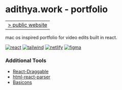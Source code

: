 # adithya.work - portfolio

<table>
<tbody>
<tr>
<td><a href="http://adithya.work/" target="_blank">> public website</a></td></tr>
</tbody>
</table>

mac os inspired portfolio for video edits built in react.


[![react](https://img.shields.io/badge/react-5ED3F3)](https://react.dev/) [![tailwind](https://img.shields.io/badge/tailwind-36B7F0)](https://tailwindcss.com/)
[![netlify](https://img.shields.io/badge/netlify-24C1B1)](https://www.netlify.com/) [![figma](https://img.shields.io/badge/figma-9D56F7)](https://figma.com/)


### Additional Tools
* [React-Draggable](https://www.npmjs.com/package/react-draggable)
* [html-react-parser](https://www.npmjs.com/package/html-react-parser)
* [Basicons](https://basicons.xyz)
